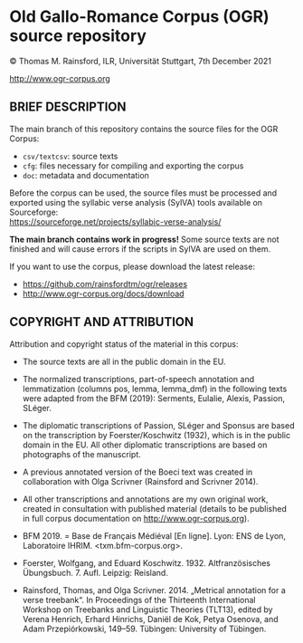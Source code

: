Old Gallo-Romance Corpus (OGR) source repository
================================================
© Thomas M. Rainsford, ILR, Universität Stuttgart, 7th December 2021

http://www.ogr-corpus.org

BRIEF DESCRIPTION
-----------------

The main branch of this repository contains the source files for the 
OGR Corpus:
* `csv/textcsv`: source texts
* `cfg`: files necessary for compiling and exporting the corpus
* `doc`: metadata and documentation

Before the corpus can be used, the source files must be processed and
exported using the syllabic verse analysis (SylVA) tools available on Sourceforge:  
https://sourceforge.net/projects/syllabic-verse-analysis/

**The main branch contains work in progress!** Some source texts are not finished
and will cause errors if the scripts in SylVA are used on them.

If you want to use the corpus, please download the latest release:
* https://github.com/rainsfordtm/ogr/releases
* http://www.ogr-corpus.org/docs/download


COPYRIGHT AND ATTRIBUTION
-------------------------
	
Attribution and copyright status of the material in this corpus:

* The source texts are all in the public domain in the EU.
* The normalized transcriptions, part-of-speech annotation and lemmatization
	(columns pos, lemma, lemma_dmf) in the following texts were adapted from
	the BFM (2019): Serments, Eulalie, Alexis, Passion, SLéger.
* The diplomatic transcriptions of Passion, SLéger and Sponsus are based on the
	transcription by Foerster/Koschwitz (1932), which is in the public domain
	in the EU. All other diplomatic transcriptions are based on photographs
	of the manuscript.
* A previous annotated version of the Boeci text was created in collaboration
	with Olga Scrivner (Rainsford and Scrivner 2014).
* All other transcriptions and annotations are my own original work, created in
	consultation with published material (details to be published in full
	corpus documentation on http://www.ogr-corpus.org).
	
* BFM 2019. = Base de Français Médiéval [En ligne]. Lyon: ENS de Lyon, Laboratoire
	IHRIM. <txm.bfm-corpus.org>.
* Foerster, Wolfgang, and Eduard Koschwitz. 1932. Altfranzösisches Übungsbuch. 7.
	Aufl. Leipzig: Reisland.
* Rainsford, Thomas, and Olga Scrivner. 2014. „Metrical annotation for a verse
	treebank“. In Proceedings of the Thirteenth International Workshop on
	Treebanks and Linguistic Theories (TLT13), edited by Verena Henrich,
	Erhard Hinrichs, Daniël de Kok, Petya Osenova, and Adam Przepiórkowski,
	149–59. Tübingen: University of Tübingen.

